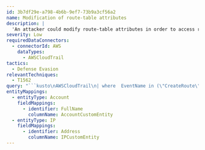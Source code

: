 ```yaml
---
id: 3b7df29e-a798-4b6b-9ef7-73b9a3cf56a2
name: Modification of route-table attributes
description: |
  'An attacker could modify route-table attributes in order to access resources he couldn't access before.'
severity: Low
requiredDataConnectors:
  - connectorId: AWS
    dataTypes:
      - AWSCloudTrail
tactics:
  - Defense Evasion
relevantTechniques:
  - T1562
query: "```kusto\nAWSCloudTrail\n| where  EventName in (\"CreateRoute\",\"DeleteRoute\",\"ReplaceRoute\") and isempty(ErrorCode) and isempty(ErrorMessage)\n| project TimeGenerated, EventName, EventTypeName, UserIdentityAccountId, UserIdentityPrincipalid, UserAgent, \nUserIdentityUserName, SessionMfaAuthenticated,UserIdentityArn, SourceIpAddress, AWSRegion, EventSource, AdditionalEventData, ResponseElements\n| extend UserIdentityUserName = iff(isnotempty(UserIdentityUserName), UserIdentityUserName, tostring(split(UserIdentityArn,'/')[-1]))\n| extend timestamp = TimeGenerated, IPCustomEntity = SourceIpAddress, AccountCustomEntity = UserIdentityUserName\n```"
entityMappings:
  - entityType: Account
    fieldMappings:
      - identifier: FullName
        columnName: AccountCustomEntity
  - entityType: IP
    fieldMappings:
      - identifier: Address
        columnName: IPCustomEntity
---
```


